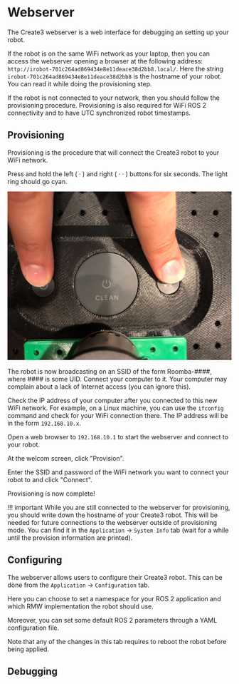 # Webserver

The Create3 webserver is a web interface for debugging an setting up your robot.

If the robot is on the same WiFi network as your laptop, then you can access the webserver opening a browser at the following address: `http://irobot-701c264ad869434e8e11deace38d2bb8.local/`.
Here the string `irobot-701c264ad869434e8e11deace38d2bb8` is the hostname of your robot.
You can read it while doing the provisioning step.

If the robot is not connected to your network, then you should follow the provisioning procedure.
Provisioning is also required for WiFi ROS 2 connectivity and to have UTC synchronized robot timestamps.

## Provisioning 

Provisioning is the procedure that will connect the Create3 robot to your WiFi network.

Press and hold the left ( · ) and right ( · · ) buttons for six seconds.
The light ring should go cyan.

![Start provisioning](data/provcreate.jpg)

The robot is now broadcasting on an SSID of the form Roomba-####, where #### is some UID.
Connect your computer to it.
Your computer may complain about a lack of Internet access (you can ignore this).

Check the IP address of your computer after you connected to this new WiFi network.
For example, on a Linux machine, you can use the `ifconfig` command and check for your WiFi connection there.
The IP address will be in the form `192.168.10.x`.

Open a web browser to `192.168.10.1` to start the webserver and connect to your robot.

At the welcom screen, click "Provision".

Enter the SSID and password of the WiFi network you want to connect your robot to and click "Connect".

Provisioning is now complete!

!!! important 
    While you are still connected to the webserver for provisioning, you should write down the hostname of your Create3 robot. This will be needed for future connections to the webserver outside of provisioning mode. You can find it in the `Application` -> `System Info` tab (wait for a while until the provision information are printed).

## Configuring

The webserver allows users to configure their Create3 robot.
This can be done from the `Application` -> `Configuration` tab.

Here you can choose to set a namespace for your ROS 2 application and which RMW implementation the robot should use.

Moreover, you can set some default ROS 2 parameters through a YAML configuration file.

Note that any of the changes in this tab requires to reboot the robot before being applied.

## Debugging
